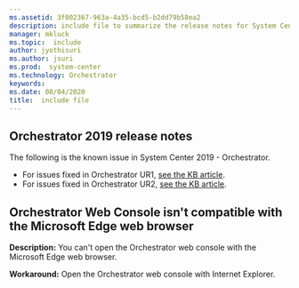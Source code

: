 ```yaml
---
ms.assetid: 3f002367-963a-4a35-bcd5-b2dd79b58ea2
description: include file to summarize the release notes for System Center 2019 - Orchestrator
manager: mkluck
ms.topic:  include
author: jyothisuri
ms.author: jsuri
ms.prod:  system-center
ms.technology: Orchestrator
keywords:
ms.date: 08/04/2020
title:  include file
---
```


##  Orchestrator 2019 release notes

The following is the known issue in System Center 2019 - Orchestrator.
- For issues fixed in Orchestrator UR1, [see the KB article](https://support.microsoft.com/help/4533414).
- For issues fixed in Orchestrator UR2, [see the KB article](https://support.microsoft.com/help/4569536).

## Orchestrator Web Console isn't compatible with the Microsoft Edge web browser
**Description:** You can't open the Orchestrator web console with the Microsoft Edge web browser.

**Workaround:** Open the Orchestrator web console with Internet Explorer.

